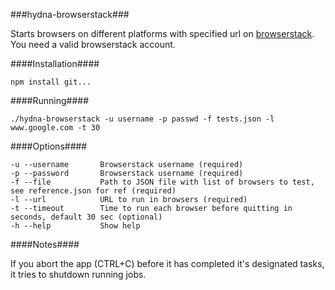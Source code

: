 ###hydna-browserstack###

Starts browsers on different platforms with specified url on [browserstack](http://browserstack.com/ "Browserstack"). You need a valid browserstack account.

####Installation####

    npm install git...

####Running####

    ./hydna-browserstack -u username -p passwd -f tests.json -l www.google.com -t 30

####Options####

    -u --username       Browserstack username (required)
    -p --password       Browserstack username (required)
    -f --file           Path to JSON file with list of browsers to test, see reference.json for ref (required)
    -l --url            URL to run in browsers (required)
    -t --timeout        Time to run each browser before quitting in seconds, default 30 sec (optional)
    -h --help           Show help

####Notes####

If you abort the app (CTRL+C) before it has completed it's designated tasks, it tries to shutdown running jobs.